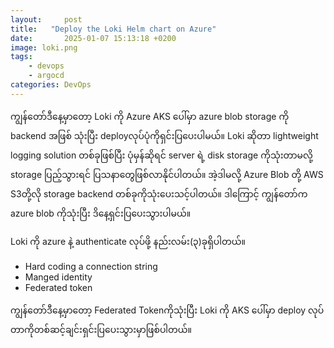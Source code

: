 ```yaml
---
layout:     post
title:   "Deploy the Loki Helm chart on Azure"
date:       2025-01-07 15:13:18 +0200
image: loki.png
tags:
    - devops
    - argocd
categories: DevOps
---
```


<p>ကျွန်တော်ဒီနေ့မှာတော့ Loki ကို Azure AKS ပေါ်မှာ azure blob storage ကို backend အဖြစ် သုံးပြီး deployလုပ်ပုံကိုရှင်းပြပေးပါမယ်။ Loki ဆိုတာ lightweight logging solution တစ်ခုဖြစ်ပြီး ပုံမှန်ဆိုရင် server ရဲ့ disk storage ကိုသုံးတာမလို့ storage ပြည့်သွားရင် ပြသနာတွေဖြစ်လာနိုင်ပါတယ်။ အဲ့ဒါမလို့ ​Azure Blob တို့ AWS S3တို့လို storage backend တစ်ခုကိုသုံးပေးသင့်ပါတယ်။ ဒါကြောင့် ကျွန်တော်က azure blob ကိုသုံးပြီး ဒိနေ့ရှင်းပြပေးသွားပါမယ်။ </p>

Loki ကို azure နဲ့ authenticate လုပ်ဖို့ နည်းလမ်း(၃)ခုရှိပါတယ်။

-   Hard coding a connection string
-   Manged identity
-   Federated token

ကျွန်တော်ဒီနေ့မှာတော့ Federated Tokenကိုသုံးပြီး Loki ကို AKS ပေါ်မှာ deploy လုပ်တာကိုတစ်ဆင့်ချင်းရှင်းပြပေးသွားမှာဖြစ်ပါတယ်။

